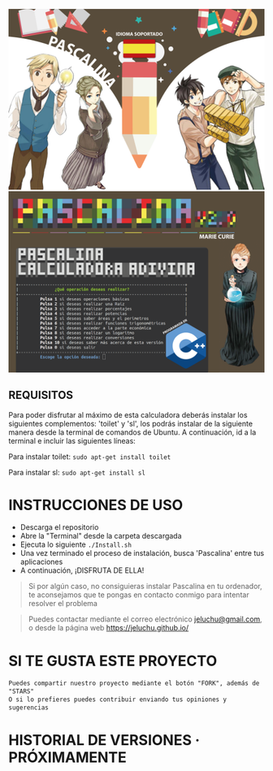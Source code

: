 ![Icono GDM](./Fotos/foto.png)
![Icono GDM](./Fotos/foto2.png)

## REQUISITOS
Para poder disfrutar al máximo de esta calculadora deberás instalar los siguientes complementos: 'toilet' y 'sl', los podrás instalar de la siguiente manera desde la terminal de comandos de Ubuntu. A continuación, id a la terminal e incluir las siguientes líneas:

Para instalar toilet: `sudo apt-get install toilet` 

Para instalar sl: `sudo apt-get install sl` 

# INSTRUCCIONES DE USO
- Descarga el repositorio
- Abre la "Terminal" desde la carpeta descargada
- Ejecuta lo siguiente `./Install.sh`
- Una vez terminado el proceso de instalación, busca 'Pascalina' entre tus aplicaciones
- A continuación, ¡DISFRUTA DE ELLA!

> Si por algún caso, no consiguieras instalar Pascalina en tu ordenador, te aconsejamos que te pongas en contacto conmigo para intentar resolver el problema

> Puedes contactar mediante el correo electrónico jeluchu@gmail.com, o desde la página web https://jeluchu.github.io/

# SI TE GUSTA ESTE PROYECTO
~~~
Puedes compartir nuestro proyecto mediante el botón "FORK", además de "STARS"
O si lo prefieres puedes contribuir enviando tus opiniones y sugerencias
~~~

# HISTORIAL DE VERSIONES · PRÓXIMAMENTE




